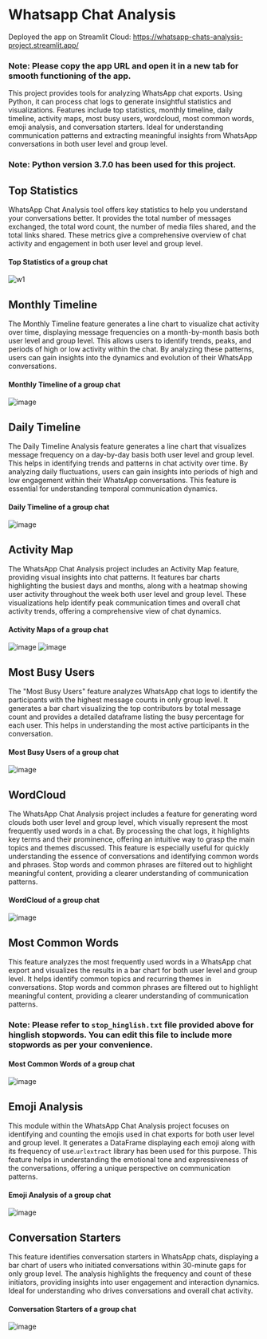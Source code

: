 # Whatsapp Chat Analysis
Deployed the app on Streamlit Cloud: https://whatsapp-chats-analysis-project.streamlit.app/
### Note: Please copy the app URL and open it in a new tab for smooth functioning of the app.

This project provides tools for analyzing WhatsApp chat exports. Using Python, it can process chat logs to generate insightful statistics and visualizations. Features include top statistics, monthly timeline, daily timeline, activity maps, most busy users, wordcloud, most common words, emoji analysis, and conversation starters. Ideal for understanding communication patterns and extracting meaningful insights from WhatsApp conversations in both user level and group level.
### Note: Python version 3.7.0 has been used for this project.
## Top Statistics
WhatsApp Chat Analysis tool offers key statistics to help you understand your conversations better. It provides the total number of messages exchanged, the total word count, the number of media files shared, and the total links shared. These metrics give a comprehensive overview of chat activity and engagement in both user level and group level.
#### Top Statistics of a group chat
![w1](https://github.com/Tejas320/Whatsapp_chat_analysis/assets/73283098/0f1f545d-c701-4ab1-a4c8-4f2e8d85a870)
## Monthly Timeline
The Monthly Timeline feature generates a line chart to visualize chat activity over time, displaying message frequencies on a month-by-month basis both user level and group level. This allows users to identify trends, peaks, and periods of high or low activity within the chat. By analyzing these patterns, users can gain insights into the dynamics and evolution of their WhatsApp conversations.
#### Monthly Timeline of a group chat
![image](https://github.com/Tejas320/Whatsapp_chat_analysis/assets/73283098/8855ea75-7d2b-428b-8e1f-0f0eaaa4a24f)
## Daily Timeline
The Daily Timeline Analysis feature generates a line chart that visualizes message frequency on a day-by-day basis both user level and group level. This helps in identifying trends and patterns in chat activity over time. By analyzing daily fluctuations, users can gain insights into periods of high and low engagement within their WhatsApp conversations. This feature is essential for understanding temporal communication dynamics.
#### Daily Timeline of a group chat
![image](https://github.com/Tejas320/Whatsapp_chat_analysis/assets/73283098/45718e83-3da6-492f-9f80-5e9827bf2408)
## Activity Map
The WhatsApp Chat Analysis project includes an Activity Map feature, providing visual insights into chat patterns. It features bar charts highlighting the busiest days and months, along with a heatmap showing user activity throughout the week both user level and group level. These visualizations help identify peak communication times and overall chat activity trends, offering a comprehensive view of chat dynamics.
#### Activity Maps of a group chat
![image](https://github.com/Tejas320/Whatsapp_chat_analysis/assets/73283098/cbac612f-05ae-4708-a7ba-101eb9b60815)
![image](https://github.com/Tejas320/Whatsapp_chat_analysis/assets/73283098/862e6e55-14cc-470c-af90-9bdf795edc00)
## Most Busy Users
The "Most Busy Users" feature analyzes WhatsApp chat logs to identify the participants with the highest message counts in only group level. It generates a bar chart visualizing the top contributors by total message count and provides a detailed dataframe listing the busy percentage for each user. This helps in understanding the most active participants in the conversation.
#### Most Busy Users of a group chat
![image](https://github.com/Tejas320/Whatsapp_chat_analysis/assets/73283098/d21dbc90-394b-4fb9-873c-8e4a0d13da9e)
## WordCloud
The WhatsApp Chat Analysis project includes a feature for generating word clouds both user level and group level, which visually represent the most frequently used words in a chat. By processing the chat logs, it highlights key terms and their prominence, offering an intuitive way to grasp the main topics and themes discussed. This feature is especially useful for quickly understanding the essence of conversations and identifying common words and phrases. Stop words and common phrases are filtered out to highlight meaningful content, providing a clearer understanding of communication patterns.
#### WordCloud of a group chat
![image](https://github.com/Tejas320/Whatsapp_chat_analysis/assets/73283098/478f79a6-d5ef-4151-ae66-d4b511664eaf)
## Most Common Words
This feature analyzes the most frequently used words in a WhatsApp chat export and visualizes the results in a bar chart for both user level and group level. It helps identify common topics and recurring themes in conversations. Stop words and common phrases are filtered out to highlight meaningful content, providing a clearer understanding of communication patterns.
### Note: Please refer to `stop_hinglish.txt` file provided above for hinglish stopwords. You can edit this file to include more stopwords as per your convenience.
#### Most Common Words of a group chat
![image](https://github.com/Tejas320/Whatsapp_chat_analysis/assets/73283098/6c22f223-8131-40d2-b2eb-0538e79ab036)
## Emoji Analysis
This module within the WhatsApp Chat Analysis project focuses on identifying and counting the emojis used in chat exports for both user level and group level. It generates a DataFrame displaying each emoji along with its frequency of use.`urlextract` library has been used for this purpose. This feature helps in understanding the emotional tone and expressiveness of the conversations, offering a unique perspective on communication patterns.
#### Emoji Analysis of a group chat
![image](https://github.com/Tejas320/Whatsapp_chat_analysis/assets/73283098/d4f2d8d8-5338-40fd-ab7d-3b67ece6e2b7)
## Conversation Starters
This feature identifies conversation starters in WhatsApp chats, displaying a bar chart of users who initiated conversations within 30-minute gaps for only group level. The analysis highlights the frequency and count of these initiators, providing insights into user engagement and interaction dynamics. Ideal for understanding who drives conversations and overall chat activity.
#### Conversation Starters of a group chat
![image](https://github.com/Tejas320/Whatsapp_chat_analysis/assets/73283098/0d47d28f-b6ba-4a18-a31f-8e226efcb848)







